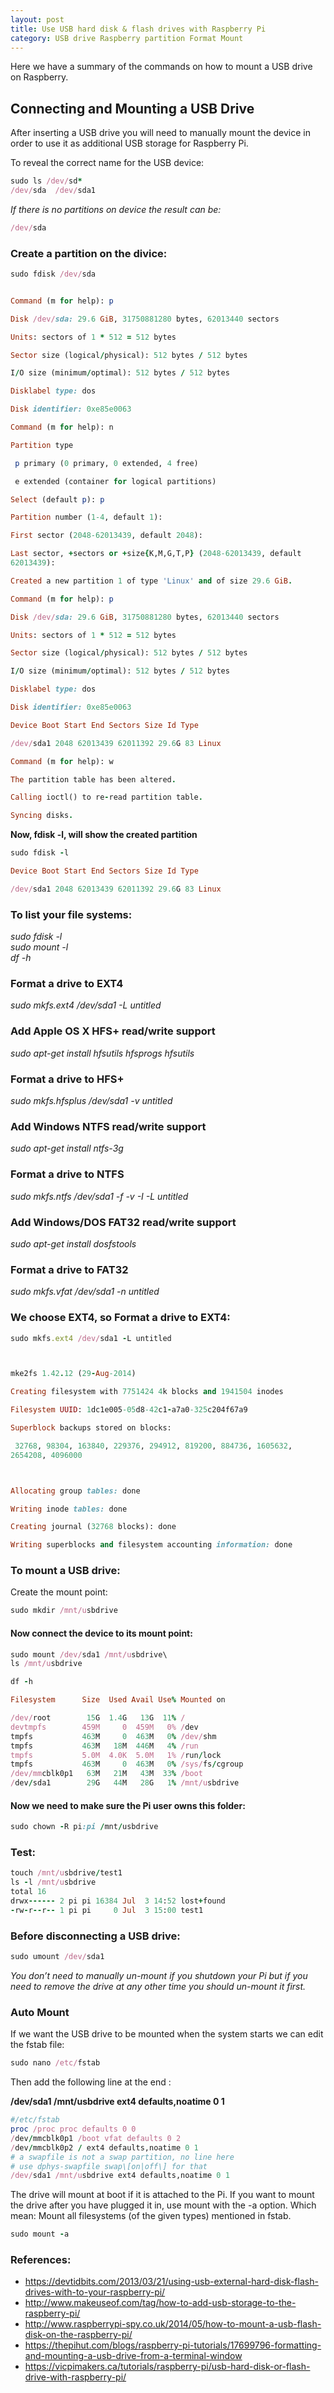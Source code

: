 ```yaml
---
layout: post
title: Use USB hard disk & flash drives with Raspberry Pi
category: USB drive Raspberry partition Format Mount
---
```


Here we have a summary of the commands on how to mount a USB drive on
Raspberry.

Connecting and Mounting a USB Drive
-----------------------------------

After inserting a USB drive you will need to manually mount the device
in order to use it as additional USB storage for Raspberry Pi.

To reveal the correct name for the USB device:

```ruby
sudo ls /dev/sd*
/dev/sda  /dev/sda1
```


*If there is no partitions on device the result can be:*


```ruby
/dev/sda
```

### Create a partition on the divice:


```ruby
sudo fdisk /dev/sda


Command (m for help): p

Disk /dev/sda: 29.6 GiB, 31750881280 bytes, 62013440 sectors

Units: sectors of 1 * 512 = 512 bytes

Sector size (logical/physical): 512 bytes / 512 bytes

I/O size (minimum/optimal): 512 bytes / 512 bytes

Disklabel type: dos

Disk identifier: 0xe85e0063

Command (m for help): n

Partition type

 p primary (0 primary, 0 extended, 4 free)

 e extended (container for logical partitions)

Select (default p): p

Partition number (1-4, default 1):

First sector (2048-62013439, default 2048):

Last sector, +sectors or +size{K,M,G,T,P} (2048-62013439, default
62013439):

Created a new partition 1 of type 'Linux' and of size 29.6 GiB.

Command (m for help): p

Disk /dev/sda: 29.6 GiB, 31750881280 bytes, 62013440 sectors

Units: sectors of 1 * 512 = 512 bytes

Sector size (logical/physical): 512 bytes / 512 bytes

I/O size (minimum/optimal): 512 bytes / 512 bytes

Disklabel type: dos

Disk identifier: 0xe85e0063

Device Boot Start End Sectors Size Id Type

/dev/sda1 2048 62013439 62011392 29.6G 83 Linux

Command (m for help): w

The partition table has been altered.

Calling ioctl() to re-read partition table.

Syncing disks.
```

**Now, fdisk -l, will show the created partition**

```ruby
sudo fdisk -l

Device Boot Start End Sectors Size Id Type

/dev/sda1 2048 62013439 62011392 29.6G 83 Linux
```

### To list your file systems:

*sudo fdisk -l   
sudo mount -l   
df -h*   

### Format a drive to EXT4

*sudo mkfs.ext4 /dev/sda1 -L untitled*

### Add Apple OS X HFS+ read/write support

*sudo apt-get install hfsutils hfsprogs hfsutils*

### Format a drive to HFS+

*sudo mkfs.hfsplus /dev/sda1 -v untitled*

### Add Windows NTFS read/write support

*sudo apt-get install ntfs-3g*

### Format a drive to NTFS

*sudo mkfs.ntfs /dev/sda1 -f -v -I -L untitled*

### Add Windows/DOS FAT32 read/write support

*sudo apt-get install dosfstools*

### Format a drive to FAT32

*sudo mkfs.vfat /dev/sda1 -n untitled*



### We choose EXT4, so Format a drive to EXT4:

```ruby
sudo mkfs.ext4 /dev/sda1 -L untitled



mke2fs 1.42.12 (29-Aug-2014)

Creating filesystem with 7751424 4k blocks and 1941504 inodes

Filesystem UUID: 1dc1e005-05d8-42c1-a7a0-325c204f67a9

Superblock backups stored on blocks:

 32768, 98304, 163840, 229376, 294912, 819200, 884736, 1605632,
2654208, 4096000



Allocating group tables: done

Writing inode tables: done

Creating journal (32768 blocks): done

Writing superblocks and filesystem accounting information: done
```


### To mount a USB drive:

Create the mount point:

```ruby
sudo mkdir /mnt/usbdrive
```

#### Now connect the device to its mount point:

```ruby
sudo mount /dev/sda1 /mnt/usbdrive\
ls /mnt/usbdrive
```


```ruby
df -h

Filesystem      Size  Used Avail Use% Mounted on

/dev/root        15G  1.4G   13G  11% /
devtmpfs        459M     0  459M   0% /dev
tmpfs           463M     0  463M   0% /dev/shm
tmpfs           463M   18M  446M   4% /run
tmpfs           5.0M  4.0K  5.0M   1% /run/lock
tmpfs           463M     0  463M   0% /sys/fs/cgroup
/dev/mmcblk0p1   63M   21M   43M  33% /boot
/dev/sda1        29G   44M   28G   1% /mnt/usbdrive
```


#### Now we need to make sure the Pi user owns this folder:

```ruby
sudo chown -R pi:pi /mnt/usbdrive
```


### Test:

```ruby
touch /mnt/usbdrive/test1
ls -l /mnt/usbdrive
total 16
drwx------ 2 pi pi 16384 Jul  3 14:52 lost+found
-rw-r--r-- 1 pi pi     0 Jul  3 15:00 test1
```

### Before disconnecting a USB drive:

```ruby
sudo umount /dev/sda1
```


*You don’t need to manually un-mount if you shutdown your Pi but if you
need to remove the drive at any other time you should un-mount it first.*



### Auto Mount


If we want the USB drive to be mounted when the system starts we can
edit the fstab file:

```ruby
sudo nano /etc/fstab
```

Then add the following line at the end :

**/dev/sda1 /mnt/usbdrive ext4 defaults,noatime 0 1**



```ruby
#/etc/fstab
proc /proc proc defaults 0 0
/dev/mmcblk0p1 /boot vfat defaults 0 2
/dev/mmcblk0p2 / ext4 defaults,noatime 0 1
# a swapfile is not a swap partition, no line here
# use dphys-swapfile swap\[on|off\] for that
/dev/sda1 /mnt/usbdrive ext4 defaults,noatime 0 1
```

The drive will mount at boot if it is attached to the Pi. If you want to mount the drive after you have plugged it in, use mount with the -a option.
Which mean: Mount  all  filesystems  (of the given types) mentioned in fstab.

```ruby
sudo mount -a
```


### References:

- <https://devtidbits.com/2013/03/21/using-usb-external-hard-disk-flash-drives-with-to-your-raspberry-pi/>   
- <http://www.makeuseof.com/tag/how-to-add-usb-storage-to-the-raspberry-pi/>   
- <http://www.raspberrypi-spy.co.uk/2014/05/how-to-mount-a-usb-flash-disk-on-the-raspberry-pi/>   
- <https://thepihut.com/blogs/raspberry-pi-tutorials/17699796-formatting-and-mounting-a-usb-drive-from-a-terminal-window>      
- <https://vicpimakers.ca/tutorials/raspberry-pi/usb-hard-disk-or-flash-drive-with-raspberry-pi/>   